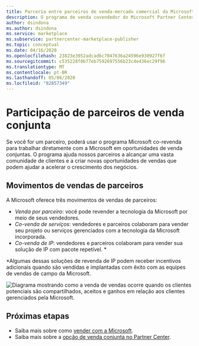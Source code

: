 ```yaml
---
title: Parceria entre parceiros de venda-mercado comercial da Microsoft
description: O programa de venda covendedor do Microsoft Partner Center para parceiros pode ajudá-lo a alcançar uma vasta base de clientes e gerar novas vendas.
author: dsindona
ms.author: dsindona
ms.service: marketplace
ms.subservice: partnercenter-marketplace-publisher
ms.topic: conceptual
ms.date: 04/16/2020
ms.openlocfilehash: 23823e3952adcad6c7047636a24596e930927f6f
ms.sourcegitcommit: c535228f0b77eb7592697556b23c4e436ec29f96
ms.translationtype: MT
ms.contentlocale: pt-BR
ms.lasthandoff: 05/06/2020
ms.locfileid: "82857349"
---
```

# <a name="co-sell-partner-engagement"></a>Participação de parceiros de venda conjunta

Se você for um parceiro, poderá usar o programa Microsoft co-revenda para trabalhar diretamente com a Microsoft em oportunidades de venda conjuntas. O programa ajuda nossos parceiros a alcançar uma vasta comunidade de clientes e a criar novas oportunidades de vendas que podem ajudar a acelerar o crescimento dos negócios.

## <a name="partner-selling-motions"></a>Movimentos de vendas de parceiros

A Microsoft oferece três movimentos de vendas de parceiros:

* *Venda por parceiro*: você pode revender a tecnologia da Microsoft por meio de seus vendedores.
* *Co-venda de serviços*: vendedores e parceiros colaboram para vender seu projeto ou serviços gerenciados com a tecnologia da Microsoft incorporada.
* *Co-venda de IP*: vendedores e parceiros colaboram para vender sua solução de IP com pacote repetível. *

\*Algumas dessas soluções de revenda de IP podem receber incentivos adicionais quando são vendidas e implantadas com êxito com as equipes de vendas de campo da Microsoft.

![Diagrama mostrando como a venda de vendas ocorre quando os clientes potenciais são compartilhados, aceitos e ganhos em relação aos clientes gerenciados pela Microsoft.](./media/marketplace-publishers-guide/marketplace-co-sell.png)

## <a name="next-steps"></a>Próximas etapas

- Saiba mais sobre como [vender com a Microsoft](https://partner.microsoft.com/membership/sell-with-microsoft).
- Saiba mais sobre a [opção de venda conjunta no Partner Center](./partner-center-portal/commercial-marketplace-co-sell.md).
